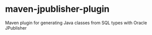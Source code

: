 maven-jpublisher-plugin
=======================

Maven plugin for generating Java classes from SQL types with Oracle JPublisher